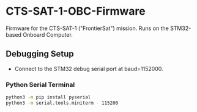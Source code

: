 # CTS-SAT-1-OBC-Firmware
Firmware for the CTS-SAT-1 ("FrontierSat") mission. Runs on the STM32-based Onboard Computer.

## Debugging Setup
* Connect to the STM32 debug serial port at baud=1152000.

### Python Serial Terminal

```bash
python3 -m pip install pyserial
python3 -m serial.tools.miniterm - 115200
```

